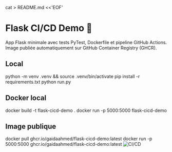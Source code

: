 cat > README.md <<'EOF'
# Flask CI/CD Demo 🚀
App Flask minimale avec tests PyTest, Dockerfile et pipeline GitHub Actions.
Image publiée automatiquement sur GitHub Container Registry (GHCR).

## Local
python -m venv .venv && source .venv/bin/activate
pip install -r requirements.txt
python run.py

## Docker local
docker build -t flask-cicd-demo .
docker run -p 5000:5000 flask-cicd-demo

## Image publique
docker pull ghcr.io/gaidaahmed/flask-cicd-demo:latest
docker run -p 5000:5000 ghcr.io/gaidaahmed/flask-cicd-demo:latest
![CI/CD](https://github.com/gaidaahmed/flask-cicd-demo/actions/workflows/ci-cd.yml/badge.svg)
